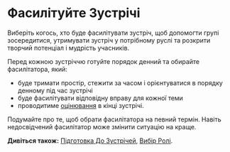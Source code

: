 # Фасилітуйте Зустрічі

<summary>
Виберіть когось, хто буде фасилітувати зустріч, щоб допомогти групі зосередитися, утримувати зустріч у потрібному руслі та розкрити творчий потенціал і мудрість учасників.
</summary>

Перед кожною зустріччю готуйте порядок денний та обирайте фасилітатора, який:

- буде тримати простір, стежити за часом і орієнтуватися в порядку денному під час зустрічі
- буде фасилітувати відповідну вправу для кожної теми
- проводитиме [оцінювання](section:evaluate-meetings) в кінці зустрічі.

Подумайте про те, щоб обрати фасилітатора на певний термін. Навіть недосвідчений фасилітатор може змінити ситуацію на краще.

**Дивіться також:** [Підготовка До Зустрічей](section:prepare-for-meetings), [Вибір Ролі](section:role-selection).